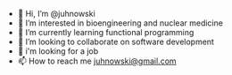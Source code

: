 - 👋 Hi, I’m @juhnowski
- 👀 I’m interested in bioengineering and nuclear medicine
- 🌱 I’m currently learning functional programming
- 💞️ I’m looking to collaborate on software development
- 📢 i'm looking for a job
- 📫 How to reach me juhnowski@gmail.com

<!---
juhnowski/juhnowski is a ✨ special ✨ repository because its `README.md` (this file) appears on your GitHub profile.
You can click the Preview link to take a look at your changes.
--->
